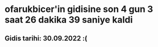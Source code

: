 # ofarukbicer'in gidisine son 4 gun 3 saat 26 dakika 39 saniye kaldi

## Gidis tarihi: 30.09.2022 :(